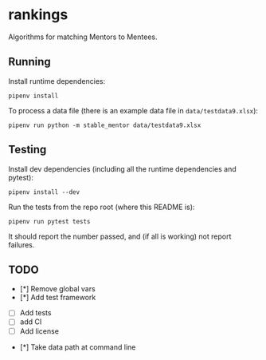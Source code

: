 # rankings

Algorithms for matching Mentors to Mentees.

## Running

Install runtime dependencies:

```
pipenv install
```

To process a data file (there is an example data file in `data/testdata9.xlsx`):

```
pipenv run python -m stable_mentor data/testdata9.xlsx
```

## Testing

Install dev dependencies (including all the runtime dependencies and pytest):

```
pipenv install --dev
```

Run the tests from the repo root (where this README is):

```
pipenv run pytest tests
```

It should report the number passed, and (if all is working) not report failures.

## TODO
* [*] Remove global vars
* [*] Add test framework
* [ ] Add tests
* [ ] add CI
* [ ] Add license
* [*] Take data path at command line
